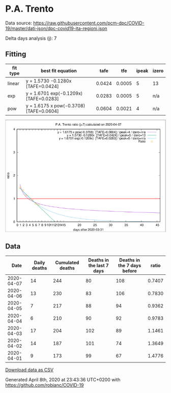 # P.A. Trento

Data source: https://raw.githubusercontent.com/pcm-dpc/COVID-19/master/dati-json/dpc-covid19-ita-regioni.json

Delta days analysis (j): 7

## Fitting 
|fit type|best fit equation|tafe|tfe|ipeak|izero|
|-------|-----|--------|------|---|---|
|linear|y = 1.5730 -0.1280x  [TAFE=0.0424]|0.0424|0.0005|5|13|
|exp|y = 1.6701 exp(-0.1209x)  [TAFE=0.0283]|0.0283|0.0005|5|n/a|
|pow|y = 1.6175 x pow(-0.3708)  [TAFE=0.0604]|0.0604|0.0021|4|n/a|

![Plot](COVID-19_p.a._trento_j7_2020-04-07.png)

## Data
|Date|Daily deaths|Cumulated deaths|Deaths in the last 7 days|Deaths in the 7 days before|ratio|
|----|----------|-----------|-------|--------------------|-----|
|2020-04-07|14|244|80|108|0.7407|
|2020-04-06|13|230|83|106|0.7830|
|2020-04-05|7|217|88|94|0.9362|
|2020-04-04|6|210|90|92|0.9783|
|2020-04-03|17|204|102|89|1.1461|
|2020-04-02|14|187|101|74|1.3649|
|2020-04-01|9|173|99|67|1.4776|

[Download data as CSV](COVID-19_p.a._trento_j7_2020-04-07.csv)

Generated April 8th, 2020 at 23:43:36 UTC+0200 with https://github.com/robianc/COVID-19
